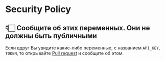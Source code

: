 # Security Policy

## 👇🏻 Сообщите об этих переменных. Они не должны быть публичными

Если вдруг Вы увидите какие-либо переменные, с названием `API_KEY`, `TOKEN`, то
открывайте [Pull request](https://github.com/vcusnx/google-practice/pulls) и сообщите об этом.
